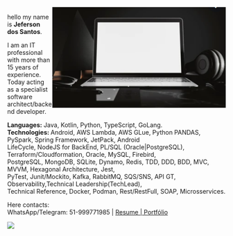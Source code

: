 <img src="https://github.com/JJeferson/JJeferson/blob/main/22.png" min-width="400px" max-width="400px" width="400px" align="right" alt="Computador">


<p align="left">
hello my name is <strong>Jeferson dos Santos</strong>.
<p>
<p align="left">  
I am an IT professional with more than 15 years of experience.
Today acting as a specialist software architect/backend developer.

<strong>Languages:</strong> Java, Kotlin, Python, TypeScript, GoLang. </br>
<strong>Technologies: </strong> Android, AWS Lambda, AWS GLue, Python PANDAS, PySpark, Spring Framework, JetPack, Android </br>
LifeCycle, NodeJS for BackEnd, PL/SQL (Oracle|PostgreSQL), Terraform/Cloudformation, Oracle, MySQL, Firebird, </br>
PostgreSQL, MongoDB, SQLite, Dynamo, Redis, TDD, DDD, BDD, MVC, MVVM, Hexagonal Architecture, Jest, </br>
PyTest, Junit/Mockito, Kafka, RabbitMQ, SQS/SNS, API GT, Observability,Technical Leadership(TechLead), </br>
Technical Reference, Docker, Podman, Rest/RestFull, SOAP, Microsservices. </br>
</p>
  Here contacts: </br>
  WhatsApp/Telegram: 51-999771985 |
  <a href="https://docs.google.com/document/d/e/2PACX-1vT45O_KBqy6elVMKhgueYvhAF5ttmUGsqPgLqlB22H8w2Vaqe54NPW65TkVAmqRdXd3YW8jJLMbiHgi/pub">Resume | </a>
  <a href="https://docs.google.com/document/d/e/2PACX-1vT2IL2ASTO_5n3tpfEXAJNs4G76QLzNCmxiWBUo6VFL9gUz34Aemv604oDCE45dEfpyMlomi7AvhZXV/pub">Portfólio</a> 
<p align="left">
  <img src="https://img.shields.io/badge/-Linkedin-0e76a8?style=for-the-badge&logo=Linkedin&logoColor=white&link=https://www.linkedin.com/in/iuricode" /></a>
  <a href="https://www.linkedin.com/in/jeferson-dos-santos-57262720/" alt="Linkedin">
</p>
